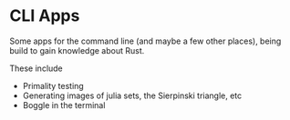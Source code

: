 # CLI Apps

Some apps for the command line (and maybe a few other places), being build to gain knowledge about Rust.

These include

- Primality testing
- Generating images of julia sets, the Sierpinski triangle, etc
- Boggle in the terminal
